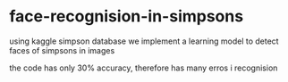 # face-recognision-in-simpsons

using kaggle simpson database we implement a learning model to detect faces of simpsons in images

the code has only 30% accuracy, therefore has many erros i recognision 
